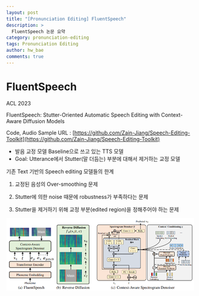 ```yaml
---
layout: post
title: "[Pronunciation Editing] FluentSpeech"
description: >
  FluentSpeech 논문 요약
category: pronunciation-editing
tags: Pronunciation Editing
author: hw_bae
comments: true
---
```



# FluentSpeech

ACL 2023

FluentSpeech: Stutter-Oriented Automatic Speech Editing with Context-Aware Diffusion Models

Code, Audio Sample URL : [https://github.com/Zain-Jiang/Speech-Editing-Toolkit](https://github.com/Zain-Jiang/Speech-Editing-Toolkit)

- 발음 교정 모델 Baseline으로 쓰고 있는 TTS 모델
- Goal: Utterance에서 Stutter(말 더듬는) 부분에 대해서 제거하는 교정 모델

기존 Text 기반의 Speech editing 모델들의 한계

1) 교정된 음성의 Over-smoothing 문제

2) Stutter에 의한 noise 때문에 robustness가 부족하다는 문제

3) Stutter을 제거하기 위해 교정 부분(edited region)을 정해주어야 하는 문제

![](/assets/img/2023-11-03-write-FluentSpeech/fig1.png)
